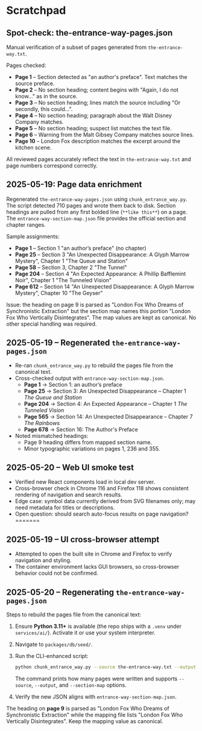 # Scratchpad

## Spot-check: the-entrance-way-pages.json

Manual verification of a subset of pages generated from `the-entrance-way.txt`.

Pages checked:

- **Page 1** – Section detected as "an author's preface". Text matches the source preface.
- **Page 2** – No section heading; content begins with "Again, I do not know..." as in the source.
- **Page 3** – No section heading; lines match the source including "Or secondly, this could...".
- **Page 4** – No section heading; paragraph about the Walt Disney Company matches.
- **Page 5** – No section heading; suspect list matches the text file.
- **Page 6** – Warning from the Malt Gibsey Company matches source lines.
- **Page 10** – London Fox description matches the excerpt around the kitchen scene.

All reviewed pages accurately reflect the text in `the-entrance-way.txt` and page numbers correspond correctly.

## 2025-05-19: Page data enrichment

Regenerated `the-entrance-way-pages.json` using `chunk_entrance_way.py`. The script detected 710 pages and wrote them back to disk. Section headings are pulled from any first bolded line (`**like this**`) on a page. The `entrance-way-section-map.json` file provides the official section and chapter ranges.

Sample assignments:
- **Page 1** – Section 1 "an author’s preface" (no chapter)
- **Page 25** – Section 3 "An Unexpected Disappearance: A Glyph Marrow Mystery", Chapter 1 "The Queue and Station"
- **Page 58** – Section 3, Chapter 2 "The Tunnel"
- **Page 204** – Section 4 "An Expected Appearance: A Phillip Bafflemint Noir", Chapter 1 "The Tunneled Vision"
- **Page 612** – Section 14 "An Unexpected Disappearance: A Glyph Marrow Mystery", Chapter 10 "The Geyser"

Issue: the heading on page 9 is parsed as "London Fox Who Dreams of Synchronistic Extraction" but the section map names this portion "London Fox Who Vertically Disintegrates". The map values are kept as canonical. No other special handling was required.

## 2025-05-19 – Regenerated `the-entrance-way-pages.json`

- Re-ran `chunk_entrance_way.py` to rebuild the pages file from the canonical text.
- Cross-checked output with `entrance-way-section-map.json`.
  - **Page 1** → Section 1: an author’s preface
  - **Page 25** → Section 3: An Unexpected Disappearance – Chapter 1 *The Queue and Station*
  - **Page 204** → Section 4: An Expected Appearance – Chapter 1 *The Tunneled Vision*
  - **Page 565** → Section 14: An Unexpected Disappearance – Chapter 7 *The Rainbows*
  - **Page 678** → Section 16: The Author's Preface
- Noted mismatched headings:
  - Page 9 heading differs from mapped section name.
  - Minor typographic variations on pages 1, 236 and 355.

## 2025-05-20 – Web UI smoke test

- Verified new React components load in local dev server.
- Cross-browser check in Chrome 116 and Firefox 118 shows consistent rendering of navigation and search results.
- Edge case: symbol data currently derived from SVG filenames only; may need metadata for titles or descriptions.
- Open question: should search auto-focus results on page navigation?
=======
## 2025-05-19 – UI cross-browser attempt

- Attempted to open the built site in Chrome and Firefox to verify navigation and styling.
- The container environment lacks GUI browsers, so cross-browser behavior could not be confirmed.

## 2025-05-20 – Regenerating `the-entrance-way-pages.json`

Steps to rebuild the pages file from the canonical text:

1. Ensure **Python 3.11+** is available (the repo ships with a `.venv` under `services/ai/`). Activate it or use your system interpreter.
2. Navigate to `packages/db/seed/`.
3. Run the CLI-enhanced script:

   ```bash
   python chunk_entrance_way.py --source the-entrance-way.txt --output the-entrance-way-pages.json --section-map entrance-way-section-map.json
   ```

   The command prints how many pages were written and supports `--source`, `--output`, and `--section-map` options.
4. Verify the new JSON aligns with `entrance-way-section-map.json`.

The heading on **page 9** is parsed as "London Fox Who Dreams of Synchronistic Extraction" while the mapping file lists "London Fox Who Vertically Disintegrates". Keep the mapping value as canonical.
